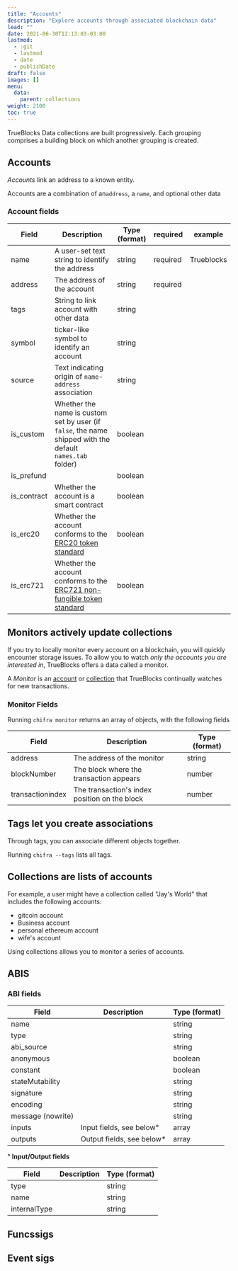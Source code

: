 ```yaml
---
title: "Accounts"
description: "Explore accounts through associated blockchain data"
lead: ""
date: 2021-06-30T12:13:03-03:00
lastmod:
  - :git
  - lastmod
  - date
  - publishDate
draft: false
images: []
menu: 
  data:
    parent: collections
weight: 2100
toc: true
---
```


TrueBlocks Data collections are built progressively.
Each grouping comprises a building block on which another grouping is created.

## Accounts

_Accounts_ link an address to a known entity.

Accounts are a combination of an`address`, a `name`, and optional other data


### Account fields

|Field|Description|Type (format)|required|example|
|----|------------|--------------|-------|-------|
|name|A user-set text string to identify the address|string|required|Trueblocks|
|address|The address of the account|string|required|
|tags|String to link account with other data|string|
symbol|ticker-like symbol to identify an account|string|
source| Text indicating origin of `name`-`address` association|string
is_custom|Whether the name is custom set by user (if `false`, the name shipped with the default `names.tab` folder) |boolean
is_prefund|	|boolean
is_contract|Whether the account is a smart contract|boolean|
is_erc20|Whether the account conforms to the [ERC20 token standard](https://ethereum.org/en/developers/docs/standards/tokens/erc-20/)|boolean|
|is_erc721|Whether the account conforms to the [ERC721 non-fungible token standard](https://ethereum.org/en/developers/docs/standards/tokens/erc-721/)|boolean



## Monitors actively update collections

If you try to locally monitor every account on a blockchain, you will quickly encounter
storage issues.
To allow you to watch _only the accounts you are interested in_, TrueBlocks offers a data called a monitor.

A _Monitor_ is an [account](#account) or [collection](#collection) that
TrueBlocks continually watches for new transactions.

### Monitor Fields

Running `chifra monitor` returns an array of objects, with the following fields

|Field|Description|Type (format)|
|----|------------|--------------|
|address|The address of the monitor|string|
|blockNumber|The block where the transaction appears|number|
|transactionindex|The transaction's index position on the block|number|


## Tags let you create associations

Through tags, you can associate different objects together.

Running `chifra --tags` lists all tags.


## Collections are lists of accounts

For example, a user might have a collection called "Jay's World" that includes the following accounts:
* gitcoin account
* Business account
* personal ethereum account
* wife's account


Using collections allows you to monitor a series of accounts.

## ABIS

### ABI fields

|Field|Description|Type (format)|
|----|------------|--------------|
name||string 
type||string 
abi_source||string 
anonymous||boolean
constant||boolean
stateMutability||string 
signature||string 
encoding||string 
message (nowrite)||string 
inputs|Input fields, see below°|array
outputs|Output fields, see below*|array

° **Input/Output fields**

|Field|Description|Type (format)|
|----|------------|--------------|
|type||string|
|name||string|
|internalType||string|

## Funcssigs

## Event sigs
